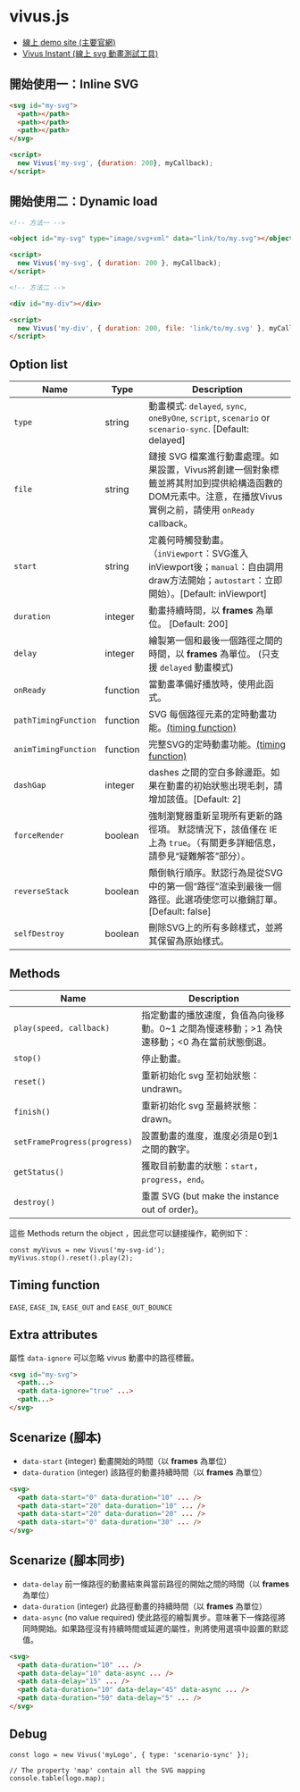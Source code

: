 # vivus.js

- [線上 demo site (主要官網)](http://maxwellito.github.io/vivus)
- [Vivus Instant (線上 svg 動畫測試工具)](https://maxwellito.github.io/vivus-instant/)

## 開始使用一：Inline SVG

```HTML
<svg id="my-svg">
  <path></path>
  <path></path>
  <path></path>
</svg>

<script>
  new Vivus('my-svg', {duration: 200}, myCallback);
</script>
```

## 開始使用二：Dynamic load

```HTML
<!-- 方法一 -->

<object id="my-svg" type="image/svg+xml" data="link/to/my.svg"></object>

<script>
  new Vivus('my-svg', { duration: 200 }, myCallback);
</script>
```
```HTML
<!-- 方法二 -->

<div id="my-div"></div>

<script>
  new Vivus('my-div', { duration: 200, file: 'link/to/my.svg' }, myCallback);
</script>
```

## Option list

| Name               | Type     | Description                                                                                                                                               |
| ------------------ | -------- | --------------------------------------------------------------------------------------------------------------------------------------------------------- |
| `type`               | string   | 動畫模式: `delayed`, `sync`, `oneByOne`, `script`, `scenario` or `scenario-sync`. [Default: delayed]                                                      |
| `file`               | string   | 鏈接 SVG 檔案進行動畫處理。如果設置，Vivus將創建一個對象標籤並將其附加到提供給構造函數的DOM元素中。注意，在播放Vivus實例之前，請使用 `onReady` callback。 |
| `start`              | string   | 定義何時觸發動畫。（`inViewport`：SVG進入inViewport後；`manual`：自由調用draw方法開始；`autostart`：立即開始）。[Default: inViewport]                     |
| `duration`           | integer  | 動畫持續時間，以 **frames** 為單位。 [Default: 200]                                                                                                       |
| `delay`              | integer  | 繪製第一個和最後一個路徑之間的時間，以 **frames** 為單位。 (只支援 `delayed` 動畫模式)                                                                    |
| `onReady`            | function | 當動畫準備好播放時，使用此函式。                                                                                                                          |
| `pathTimingFunction` | function | SVG 每個路徑元素的定時動畫功能。[(timing function)](https://github.com/maxwellito/vivus#timing-function)                                                  |
| `animTimingFunction` | function | 完整SVG的定時動畫功能。[(timing function)](https://github.com/maxwellito/vivus#timing-function)                                                           |
| `dashGap`            | integer  | dashes 之間的空白多餘邊距。如果在動畫的初始狀態出現毛刺，請增加該值。[Default: 2]                                                                         |
| `forceRender`        | boolean  | 強制瀏覽器重新呈現所有更新的路徑項。 默認情況下，該值僅在 IE 上為 `true`。（有關更多詳細信息，請參見“疑難解答”部分）。                                    |
| `reverseStack`       | boolean  | 顛倒執行順序。默認行為是從SVG中的第一個“路徑”渲染到最後一個路徑。此選項使您可以撤銷訂單。[Default: false]                                                 |
| `selfDestroy`        | boolean  | 刪除SVG上的所有多餘樣式，並將其保留為原始樣式。                                                                                                           |

## Methods

| Name                         | Description                                                                                  |
| ---------------------------- | -------------------------------------------------------------------------------------------- |
| `play(speed, callback)`      | 指定動畫的播放速度，負值為向後移動。0~1 之間為慢速移動；>1 為快速移動；<0 為在當前狀態倒退。 |
| `stop() `                    | 停止動畫。                                                                                   |
| `reset()`                    | 重新初始化 svg 至初始狀態：undrawn。                                                         |
| `finish() `                  | 重新初始化 svg 至最終狀態：drawn。                                                           |
| `setFrameProgress(progress)` | 設置動畫的進度，進度必須是0到1之間的數字。                                                   |
| `getStatus() `               | 獲取目前動畫的狀態：`start`，`progress`，`end`。                                             |
| `destroy() `                 | 重置 SVG (but make the instance out of order)。                                              |

這些 Methods return the object ，因此您可以鏈接操作，範例如下：

```JS
const myVivus = new Vivus('my-svg-id');
myVivus.stop().reset().play(2);
```

## Timing function

`EASE`, `EASE_IN`, `EASE_OUT` and `EASE_OUT_BOUNCE`

## Extra attributes

屬性 `data-ignore` 可以忽略 vivus 動畫中的路徑標籤。

```HTML
<svg id="my-svg">
  <path...>
  <path data-ignore="true" ...>
  <path...>
</svg>
```

## Scenarize (腳本)

- `data-start` (integer) 動畫開始的時間（以 **frames** 為單位）
- `data-duration` (integer) 該路徑的動畫持續時間（以 **frames** 為單位）

```HTML
<svg>
  <path data-start="0" data-duration="10" ... />
  <path data-start="20" data-duration="10" ... />
  <path data-start="20" data-duration="20" ... />
  <path data-start="0" data-duration="30" ... />
</svg>
```

## Scenarize (腳本同步)

- `data-delay` 前一條路徑的動畫結束與當前路徑的開始之間的時間（以 **frames** 為單位）
- `data-duration` (integer) 此路徑動畫的持續時間（以 **frames** 為單位）
- `data-async` (no value required) 使此路徑的繪製異步。意味著下一條路徑將同時開始。如果路徑沒有持續時間或延遲的屬性，則將使用選項中設置的默認值。

```HTML
<svg>
  <path data-duration="10" ... />
  <path data-delay="10" data-async ... />
  <path data-delay="15" ... />
  <path data-duration="10" data-delay="45" data-async ... />
  <path data-duration="50" data-delay="5" ... />
</svg>
```

## Debug

```JS
const logo = new Vivus('myLogo', { type: 'scenario-sync' });

// The property 'map' contain all the SVG mapping
console.table(logo.map);
```